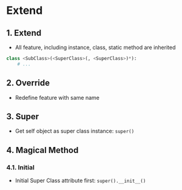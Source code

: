 # Extend

## 1. Extend

- All feature, including instance, class, static method are inherited

```python
class <SubClass>(<SuperClass>(, <SuperClass>)*):
    # ...
```

## 2. Override

- Redefine feature with same name

## 3. Super

- Get self object as super class instance: `super()`

## 4. Magical Method

### 4.1. Initial

- Initial Super Class attribute first: `super().__init__()`
